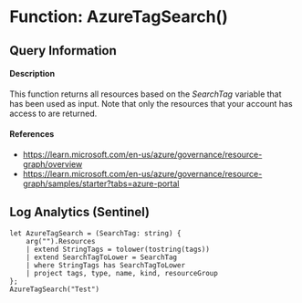 # Function: AzureTagSearch()

## Query Information

#### Description
This function returns all resources based on the *SearchTag* variable that has been used as input. Note that only the resources that your account has access to are returned. 

#### References
- https://learn.microsoft.com/en-us/azure/governance/resource-graph/overview
- https://learn.microsoft.com/en-us/azure/governance/resource-graph/samples/starter?tabs=azure-portal

## Log Analytics (Sentinel)
```
let AzureTagSearch = (SearchTag: string) {
    arg("").Resources
    | extend StringTags = tolower(tostring(tags))
    | extend SearchTagToLower = SearchTag
    | where StringTags has SearchTagToLower
    | project tags, type, name, kind, resourceGroup
};
AzureTagSearch("Test")
```


